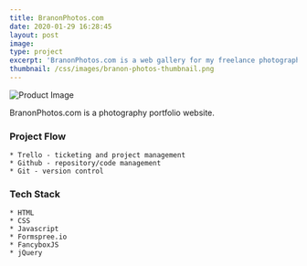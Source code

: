 ```yaml
---
title: BranonPhotos.com
date: 2020-01-29 16:28:45
layout: post
image: 
type: project
excerpt: 'BranonPhotos.com is a web gallery for my freelance photography.'
thumbnail: /css/images/branon-photos-thumbnail.png
---
```

![Product Image](/css/images/branon-photos-thumbnail.png "Site Excerpt")

BranonPhotos.com is a photography portfolio website.  

### Project Flow
    * Trello - ticketing and project management
    * Github - repository/code management
    * Git - version control

### Tech Stack
    * HTML
    * CSS
    * Javascript
    * Formspree.io
    * FancyboxJS
    * jQuery
